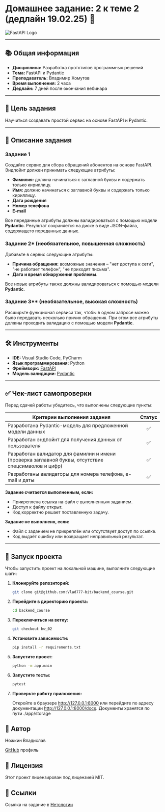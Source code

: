 # Домашнее задание: **2 к теме 2 (дедлайн 19.02.25)** 🚀

![FastAPI Logo](https://fastapi.tiangolo.com/img/logo-margin/logo-teal.png)

---

## 📚 Общая информация

-   **Дисциплина:** Разработка прототипов программных решений
-   **Тема:** FastAPI и Pydantic
-   **Преподаватель:** Владимир Хомутов
-   **Время выполнения:** 2 часа
-   **Дедлайн:** 7 дней после окончания вебинара

---

## 🎯 Цель задания

Научиться создавать простой сервис на основе FastAPI и Pydantic.

---

## 📝 Описание задания

### Задание 1

Создайте сервис для сбора обращений абонентов на основе FastAPI. Эндпойнт должен принимать следующие атрибуты:

-   **Фамилия:** должна начинаться с заглавной буквы и содержать только кириллицу.
-   **Имя:** должно начинаться с заглавной буквы и содержать только кириллицу.
-   **Дата рождения**
-   **Номер телефона**
-   **E-mail**

Все переданные атрибуты должны валидироваться с помощью модели **Pydantic**. Результат сохраняется на диске в виде JSON-файла, содержащего переданные данные.

### Задание 2\* (необязательное, повышенная сложность)

Добавьте в сервис следующие атрибуты:

-   **Причина обращения:** возможные значения – "нет доступа к сети", "не работает телефон", "не приходят письма".
-   **Дата и время обнаружения проблемы.**

Все новые атрибуты также должны валидироваться с помощью модели **Pydantic**.

### Задание 3\*\* (необязательное, высокая сложность)

Расширьте функционал сервиса так, чтобы в одном запросе можно было передавать несколько причин обращения. При этом все атрибуты должны проходить валидацию с помощью модели **Pydantic**.

---

## 🛠 Инструменты

-   **IDE:** Visual Studio Code, PyCharm
-   **Язык программирования:** Python
-   **Фреймворк:** [FastAPI](https://fastapi.tiangolo.com/)
-   **Модель валидации:** [Pydantic](https://pydantic-docs.helpmanual.io/)

---

## ✅ Чек-лист самопроверки

Перед сдачей работы убедитесь, что выполнены следующие пункты:

| **Критерии выполнения задания**                                                                     | **Статус** |
| --------------------------------------------------------------------------------------------------- | :--------: |
| Разработана Pydantic-модель для предложенной модели данных                                          |     ✅     |
| Разработан эндпойнт для получения данных от пользователя                                            |     ✅     |
| Разработан валидатор для фамилии и имени (проверка заглавной буквы, отсутствие спецсимволов и цифр) |     ✅     |
| Разработаны валидаторы для номера телефона, e-mail и даты                                           |     ✅     |

**Задание считается выполненным, если:**

-   Прикреплена ссылка на файл с выполненным заданием.
-   Доступ к файлу открыт.
-   Код корректно решает поставленную задачу.

**Задание не выполнено, если:**

-   Файл с заданием не прикреплён или отсутствует доступ по ссылке.
-   Код выдаёт ошибку или возвращает неправильный результат.

---

## 🚀 Запуск проекта

Чтобы запустить проект на локальной машине, выполните следующие шаги:

1. **Клонируйте репозиторий:**

    ```bash
    git clone git@github.com:Vlad777-bit/backend_course.git
    ```

2. **Перейдите в директорию проекта:**

    ```bash
    cd backend_course
    ```

3. **Переключиться на ветку:**

    ```bash
    git checkout hw_02
    ```

4. **Установите зависимости:**

    ```bash
    pip install -r requirements.txt
    ```

5. **Запустите проект:**

    ```bash
    python -m app.main
    ```

6. **Запустите тесты:**

    ```bash
    pytest
    ```

7. **Проверьте работу приложения:**

    Откройте в браузере http://127.0.0.1:8000 или перейдите по адресу документации http://127.0.0.1:8000/docs. Документы хранятся по пути ./app/storage

## 👤 Автор

Ножкин Владислав

[GitHub](https://github.com/Vlad777-bit) профиль

## 📄 Лицензия

Этот проект лицензирован под лицензией MIT.

## 🔗 Ссылки

Ссылка на задание в [Нетологии](https://netology.ru/profile/program/bhebdps-rppr-23-4/lessons/465175/lesson_items/2536190)
